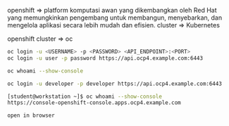 openshift => platform komputasi awan yang dikembangkan oleh Red Hat yang memungkinkan pengembang untuk membangun, menyebarkan, dan mengelola aplikasi secara lebih mudah dan efisien. 
cluster => 
Kubernetes

openshift cluster => oc
```bash
oc login -u <USERNAME> -p <PASSWORD> <API_ENDPOINT>:<PORT>
oc login -u user -p password https://api.ocp4.example.com:6443

oc whoami --show-console
```

```bash
oc login -u developer -p developer https://api.ocp4.example.com:6443

[student@workstation ~]$ oc whoami --show-console
https://console-openshift-console.apps.ocp4.example.com

open in browser
```